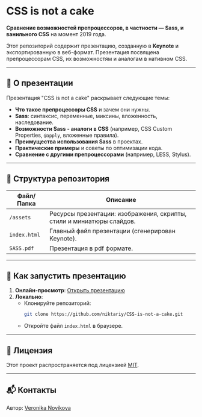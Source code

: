 # CSS is not a cake

**Сравнение возможностей препроцессоров, в частности — Sass, и ванильного CSS** на момент 2019 года.

Этот репозиторий содержит презентацию, созданную в **Keynote** и экспортированную в веб-формат. Презентация посвящена препроцессорам CSS, их возможностям и аналогам в нативном CSS.

---

## 📌 О презентации

Презентация "CSS is not a cake" раскрывает следующие темы:
- **Что такое препроцессоры CSS** и зачем они нужны.
- **Sass**: синтаксис, переменные, миксины, вложенность, наследование.
- **Возможности Sass - аналоги в CSS** (например, CSS Custom Properties, `@apply`, вложенные правила).
- **Преимущества использования Sass** в проектах.
- **Практические примеры** и советы по оптимизации кода.
- **Сравнение с другими препроцессорами** (например, LESS, Stylus).

---

## 📂 Структура репозитория

| Файл/Папка          | Описание                                                                 |
|---------------------|--------------------------------------------------------------------------|
| `/assets`           | Ресурсы презентации: изображения, скрипты, стили и миниатюры слайдов.    |
| `index.html`        | Главный файл презентации (сгенерирован Keynote).                         |
| `SASS.pdf`          | Презентация в pdf формате.                                               |

---

## 🚀 Как запустить презентацию

1. **Онлайн-просмотр**: [Открыть презентацию](https://niktariy.github.io/CSS-is-not-a-cake/assets/player/KeynoteDHTMLPlayer.html)
2. **Локально**:
   - Клонируйте репозиторий:
     ```bash
     git clone https://github.com/niktariy/CSS-is-not-a-cake.git
     ```
   - Откройте файл `index.html` в браузере.

---

## 📜 Лицензия

Этот проект распространяется под лицензией [MIT](LICENSE).

---

## 📬 Контакты

Автор: [Veronika Novikova](https://github.com/niktariy)
